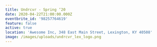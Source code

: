 ```yaml
---
title: Undrcvr - Spring ‘20
date: 2020-04-22T21:00:00.000Z
eventbrite_id: '98257764619'
feature: false
active: true
location: 'Awesome Inc, 348 East Main Street, Lexington, KY 40508'
image: /images/uploads/undrcvr_lex_logo.png
---
```

